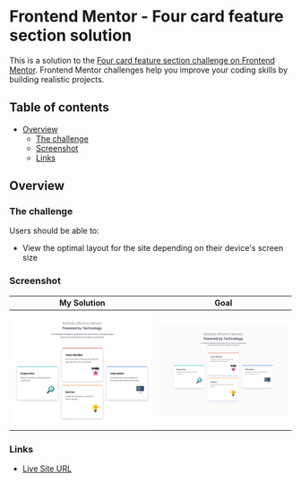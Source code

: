 # Frontend Mentor - Four card feature section solution

This is a solution to the [Four card feature section challenge on Frontend Mentor](https://www.frontendmentor.io/challenges/four-card-feature-section-weK1eFYK). Frontend Mentor challenges help you improve your coding skills by building realistic projects. 

## Table of contents

- [Overview](#overview)
  - [The challenge](#the-challenge)
  - [Screenshot](#screenshot)
  - [Links](#links)

## Overview

### The challenge

Users should be able to:

- View the optimal layout for the site depending on their device's screen size

### Screenshot

|            My Solution            |          Goal          |
|:---------------------------------:|:----------------------:|
| ![My Solution](./my-solution.jpg) | ![My goal](./goal.jpg) |

### Links

- [Live Site URL](https://blankztheather.github.io/four-card-feature-challenge/)